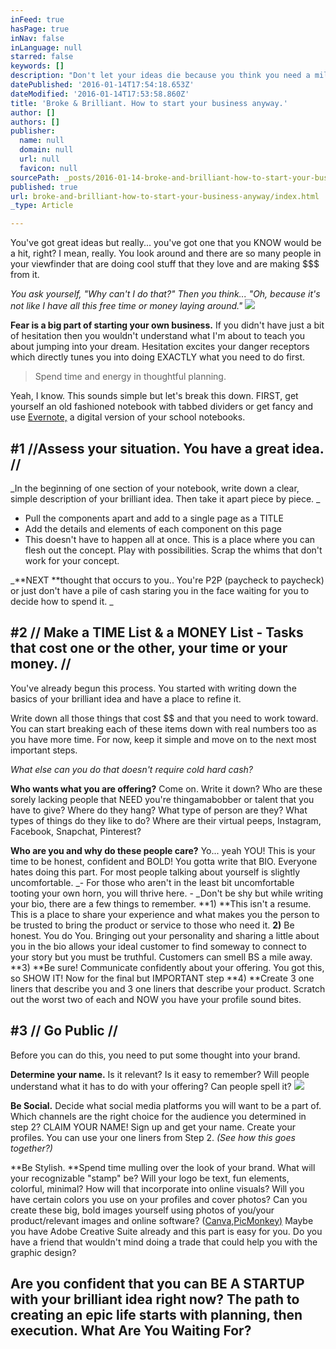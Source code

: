 ```yaml
---
inFeed: true
hasPage: true
inNav: false
inLanguage: null
starred: false
keywords: []
description: "Don't let your ideas die because you think you need a million to make a million. "
datePublished: '2016-01-14T17:54:18.653Z'
dateModified: '2016-01-14T17:53:58.860Z'
title: 'Broke & Brilliant. How to start your business anyway.'
author: []
authors: []
publisher:
  name: null
  domain: null
  url: null
  favicon: null
sourcePath: _posts/2016-01-14-broke-and-brilliant-how-to-start-your-business-anyway.md
published: true
url: broke-and-brilliant-how-to-start-your-business-anyway/index.html
_type: Article

---
```

You've got great ideas but really... you've got one that you KNOW would be a hit, right? I mean, really. You look around and there are so many people in your viewfinder that are doing cool stuff that they love and are making $$$ from it. 

_You ask yourself, "Why can't I do that?" Then you think... "Oh, because it's not like I have all this free time or money laying around."_
![](https://the-grid-user-content.s3-us-west-2.amazonaws.com/87fb00e0-9f05-4b84-ba9c-4d531fd85d1b.jpg)

**Fear is a big part of starting your own business.** If you didn't have just a bit of hesitation then you wouldn't understand what I'm about to teach you about jumping into your dream. Hesitation excites your danger receptors which directly tunes you into doing EXACTLY what you need to do first. 
> 
> Spend time and energy in thoughtful planning. 

Yeah, I know. This sounds simple but let's break this down. FIRST, get yourself an old fashioned notebook with tabbed dividers or get fancy and use [Evernote,][0] a digital version of your school notebooks. 

## \#1 //Assess your situation. You have a great idea. //

_In the beginning of one section of your notebook, write down a clear, simple description of your brilliant idea. Then take it apart piece by piece. _

* Pull the components apart and add to a single page as a TITLE
* Add the details and elements of each component on this page
* This doesn't have to happen all at once. This is a place where you can flesh out the concept. Play with possibilities. Scrap the whims that don't work for your concept.

_**NEXT **thought that occurs to you.. You're P2P (paycheck to paycheck) or just don't have a pile of cash staring you in the face waiting for you to decide how to spend it. _

## \#2  // Make a TIME List & a MONEY List - Tasks that cost one or the other, your time or your money. //

You've already begun this process. You started with writing down the basics of your brilliant idea and have a place to refine it. 

Write down all those things that cost $$ and that you need to work toward. You can start breaking each of these items down with real numbers too as you have more time. For now, keep it simple and move on to the next most important steps.

_What else can you do that doesn't require cold hard cash?_

**Who wants what you are offering?** Come on. Write it down? Who are these sorely lacking people that NEED you're thingamabobber or talent that you have to give? Where do they hang? What type of person are they? What types of things do they like to do? Where are their virtual peeps, Instagram, Facebook, Snapchat, Pinterest?

**Who are you and why do these people care?** Yo... yeah YOU! This is your time to be honest, confident and BOLD! You gotta write that BIO. Everyone hates doing this part. For most people talking about yourself is slightly uncomfortable. _- For those who aren't in the least bit uncomfortable tooting your own horn, you will thrive here. - _Don't be shy but while writing your bio, there are a few things to remember. **1) **This isn't a resume. This is a place to share your experience and what makes you the person to be trusted to bring the product or service to those who need it. **2)** Be honest. You do You. Bringing out your personality and sharing a little about you in the bio allows your ideal customer to find someway to connect to your story but you must be truthful. Customers can smell BS a mile away. **3) **Be sure! Communicate confidently about your offering. You got this, so SHOW IT! Now for the final but IMPORTANT step **4) **Create 3 one liners that describe you and 3 one liners that describe your product. Scratch out the worst two of each and NOW you have your profile sound bites.

## \#3 // Go Public //

Before you can do this, you need to put some thought into your brand. 

**Determine your name.** Is it relevant? Is it easy to remember? Will people understand what it has to do with your offering? Can people spell it? ![](https://the-grid-user-content.s3-us-west-2.amazonaws.com/fb2777ff-d7fa-498f-b7d2-94300ae41a20.jpg)

**Be Social.** Decide what social media platforms you will want to be a part of. Which channels are the right choice for the audience you determined in step 2? CLAIM YOUR NAME! Sign up and get your name. Create your profiles. You can use your one liners from Step 2\. _(See how this goes together?)_

**Be Stylish. **Spend time mulling over the look of your brand. What will your recognizable "stamp" be? Will your logo be text, fun elements, colorful, minimal? How will that incorporate into online visuals? Will you have certain colors you use on your profiles and cover photos? Can you create these big, bold images yourself using photos of you/your product/relevant images and online software? ([Canva,][1][PicMonkey)][2] Maybe you have Adobe Creative Suite already and this part is easy for you. Do you have a friend that wouldn't mind doing a trade that could help you with the graphic design?

## Are you confident that you can BE A STARTUP with your brilliant idea right now? The path to creating an epic life starts with planning, then execution. What Are You Waiting For?

[0]: evernote.com
[1]: https://www.canva.com/
[2]: http://www.picmonkey.com/